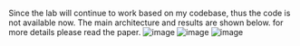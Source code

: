 Since the lab will continue to work based on my codebase, thus the code is not available now. The main architecture and results are shown below. for more details please read the paper.
![image](https://github.com/zhihao0611/Underwater-processing/blob/main/results/Architecture.png)
![image](https://github.com/zhihao0611/Underwater-processing/blob/main/results/Metrics.png)
![image](https://github.com/zhihao0611/Underwater-processing/blob/main/results/Results%20compare.png)
